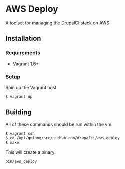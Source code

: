 # AWS Deploy

A toolset for managing the DrupalCI stack on AWS

## Installation

### Requirements

* Vagrant 1.6+

### Setup

Spin up the Vagrant host

```bash
$ vagrant up
```

## Building

All of these commands should be run within the vm:

```bash
$ vagrant ssh
$ cd /opt/golang/src/github.com/drupalci/aws_deploy
$ make
```

This will create a binary:

```
bin/aws_deploy
```
